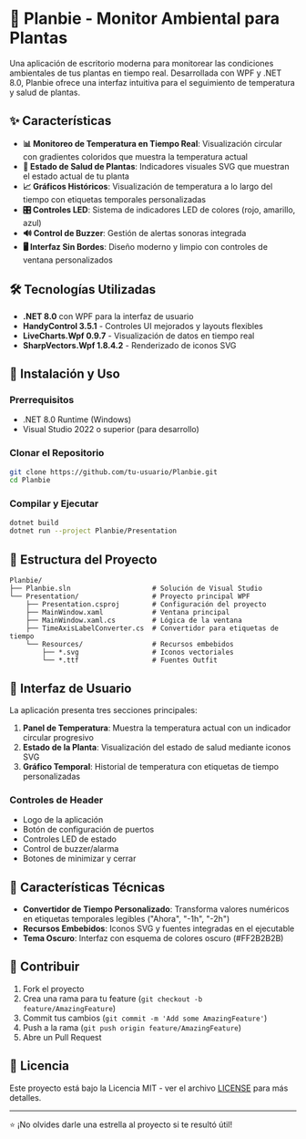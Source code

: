 # 🌱 Planbie - Monitor Ambiental para Plantas

Una aplicación de escritorio moderna para monitorear las condiciones ambientales de tus plantas en tiempo real. Desarrollada con WPF y .NET 8.0, Planbie ofrece una interfaz intuitiva para el seguimiento de temperatura y salud de plantas.

## ✨ Características

- **📊 Monitoreo de Temperatura en Tiempo Real**: Visualización circular con gradientes coloridos que muestra la temperatura actual
- **🌿 Estado de Salud de Plantas**: Indicadores visuales SVG que muestran el estado actual de tu planta
- **📈 Gráficos Históricos**: Visualización de temperatura a lo largo del tiempo con etiquetas temporales personalizadas 
- **🎛️ Controles LED**: Sistema de indicadores LED de colores (rojo, amarillo, azul)
- **🔊 Control de Buzzer**: Gestión de alertas sonoras integrada
- **🖥️ Interfaz Sin Bordes**: Diseño moderno y limpio con controles de ventana personalizados

## 🛠️ Tecnologías Utilizadas

- **.NET 8.0** con WPF para la interfaz de usuario
- **HandyControl 3.5.1** - Controles UI mejorados y layouts flexibles
- **LiveCharts.Wpf 0.9.7** - Visualización de datos en tiempo real
- **SharpVectors.Wpf 1.8.4.2** - Renderizado de iconos SVG

## 🚀 Instalación y Uso

### Prerrequisitos
- .NET 8.0 Runtime (Windows)
- Visual Studio 2022 o superior (para desarrollo)

### Clonar el Repositorio
```bash
git clone https://github.com/tu-usuario/Planbie.git
cd Planbie
```

### Compilar y Ejecutar
```bash
dotnet build
dotnet run --project Planbie/Presentation
```

## 📁 Estructura del Proyecto

```
Planbie/
├── Planbie.sln                    # Solución de Visual Studio
└── Presentation/                  # Proyecto principal WPF
    ├── Presentation.csproj        # Configuración del proyecto
    ├── MainWindow.xaml            # Ventana principal
    ├── MainWindow.xaml.cs         # Lógica de la ventana
    ├── TimeAxisLabelConverter.cs  # Convertidor para etiquetas de tiempo
    └── Resources/                 # Recursos embebidos
        ├── *.svg                  # Iconos vectoriales
        └── *.ttf                  # Fuentes Outfit
```

## 🎨 Interfaz de Usuario

La aplicación presenta tres secciones principales:

1. **Panel de Temperatura**: Muestra la temperatura actual con un indicador circular progresivo
2. **Estado de la Planta**: Visualización del estado de salud mediante iconos SVG
3. **Gráfico Temporal**: Historial de temperatura con etiquetas de tiempo personalizadas

### Controles de Header
- Logo de la aplicación
- Botón de configuración de puertos
- Controles LED de estado
- Control de buzzer/alarma
- Botones de minimizar y cerrar

## 🔧 Características Técnicas

- **Convertidor de Tiempo Personalizado**: Transforma valores numéricos en etiquetas temporales legibles ("Ahora", "-1h", "-2h")
- **Recursos Embebidos**: Iconos SVG y fuentes integradas en el ejecutable
- **Tema Oscuro**: Interfaz con esquema de colores oscuro (#FF2B2B2B)

## 🤝 Contribuir

1. Fork el proyecto
2. Crea una rama para tu feature (`git checkout -b feature/AmazingFeature`)
3. Commit tus cambios (`git commit -m 'Add some AmazingFeature'`)
4. Push a la rama (`git push origin feature/AmazingFeature`)
5. Abre un Pull Request

## 📄 Licencia

Este proyecto está bajo la Licencia MIT - ver el archivo [LICENSE](LICENSE) para más detalles.

---

⭐ ¡No olvides darle una estrella al proyecto si te resultó útil!
